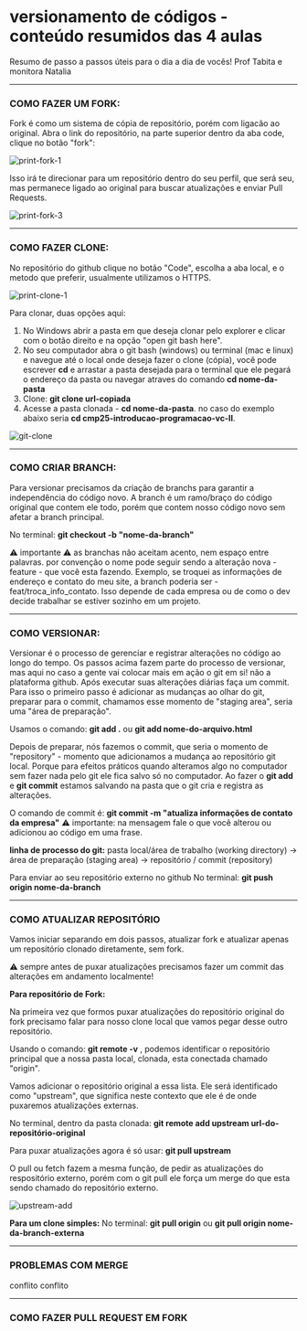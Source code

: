 # versionamento de códigos - conteúdo resumidos das 4 aulas

Resumo de passo a passos úteis para o dia a dia de vocês! 
Prof Tabita e monitora Natalia

---

### COMO FAZER UM FORK:

Fork é como um sistema de cópia de repositório, porém com ligacão ao original. 
Abra o link do repositório, na parte superior dentro da aba code, clique no botão "fork":

![print-fork-1](https://github.com/user-attachments/assets/8928adde-03ac-429d-b0c7-f2224f2ca69f)

Isso irá te direcionar para um repositório dentro do seu perfil, que será seu, mas permanece ligado ao original para buscar atualizações e enviar Pull Requests.

![print-fork-3](https://github.com/user-attachments/assets/c1e5aa3a-9f16-4df3-8c9b-d7470f7f9613)

---

### COMO FAZER CLONE:

No repositório do github clique no botão "Code", escolha a aba local, e o metodo que preferir, usualmente utilizamos o HTTPS. 

![print-clone-1](https://github.com/user-attachments/assets/27efefa9-1d35-4e2e-a304-984a5c2d7338)

Para clonar, duas opções aqui: 
1. No Windows abrir a pasta em que deseja clonar pelo explorer e clicar com o botão direito e na opção "open git bash here".
2. No seu computador abra o git bash (windows) ou terminal (mac e linux) e navegue até o local onde deseja fazer o clone (cópia), você pode escrever **cd** e arrastar a pasta desejada para o terminal que ele pegará o endereço da pasta ou navegar atraves do comando **cd nome-da-pasta**
3. Clone: **git clone url-copiada**
4. Acesse a pasta clonada - **cd nome-da-pasta**. no caso do exemplo abaixo seria **cd cmp25-introducao-programacao-vc-II**.

![git-clone](https://github.com/user-attachments/assets/7c9783d9-2e6d-4b62-b2f6-851e35994be3)

---

### COMO CRIAR BRANCH:

Para versionar precisamos da criação de branchs para garantir a independência do código novo. 
A branch é um ramo/braço do código original que contem ele todo, porém que contem nosso código novo sem afetar a branch principal. 

No terminal: **git checkout -b "nome-da-branch"**

⚠️ importante ⚠️ as branchas não aceitam acento, nem espaço entre palavras. por convenção o nome pode seguir sendo a alteração nova - feature - que você esta fazendo. 
Exemplo, se troquei as informações de endereço e contato do meu site, a branch poderia ser - feat/troca_info_contato.
Isso depende de cada empresa ou de como o dev decide trabalhar se estiver sozinho em um projeto.

---

### COMO VERSIONAR:

Versionar é o processo de gerenciar e registrar alterações no código ao longo do tempo. Os passos acima fazem parte do processo de versionar, mas aqui no caso a gente vai colocar mais em ação o git em si! não a plataforma github.
Após executar suas alterações diárias faça um commit. Para isso o primeiro passo é adicionar as mudanças ao olhar do git, preparar para o commit, chamamos esse momento de "staging area", seria uma "área de preparação".

Usamos o comando: **git add .** ou **git add nome-do-arquivo.html**

Depois de preparar, nós fazemos o commit, que seria o momento de "repository" - momento que adicionamos a mudança ao repositório git local. Porque para efeitos práticos quando alteramos algo no computador sem fazer nada pelo git ele fica salvo só no computador. Ao fazer o **git add** e **git commit** estamos salvando na pasta que o git cria e registra as alterações. 

O comando de commit é: **git commit -m "atualiza informações de contato da empresa"** ⚠️ importante: na mensagem fale o que você alterou ou adicionou ao código em uma frase.

**linha de processo do git:**
pasta local/área de trabalho (working directory) -> área de preparação (staging area) -> repositório / commit (repository) 

Para enviar ao seu repositório externo no github
No terminal: **git push origin nome-da-branch**

---

### COMO ATUALIZAR REPOSITÓRIO

Vamos iniciar separando em dois passos, atualizar fork e atualizar apenas um repositório clonado diretamente, sem fork.

⚠️ sempre antes de puxar atualizações precisamos fazer um commit das alterações em andamento localmente! 

**Para repositório de Fork:**

Na primeira vez que formos puxar atualizações do repositório original do fork precisamo falar para nosso clone local que vamos pegar desse outro repositório. 

Usando o comando: **git remote -v** , podemos identificar o repositório principal que a nossa pasta local, clonada, esta conectada chamado "origin". 

Vamos adicionar o repositório original a essa lista. Ele será identificado como "upstream", que significa neste contexto que ele é de onde puxaremos atualizações externas. 

No terminal, dentro da pasta clonada: **git remote add upstream url-do-repositório-original**

Para puxar atualizações agora é só usar: **git pull upstream**

O pull ou fetch fazem a mesma função, de pedir as atualizações do respositório externo, porém com o git pull ele força um merge do que esta sendo chamado do repositório externo.

![upstream-add](https://github.com/user-attachments/assets/650b9459-19b8-4250-802e-d294bc64ef6e)

**Para um clone simples:**
No terminal: **git pull origin** ou **git pull origin nome-da-branch-externa**

---

### PROBLEMAS COM MERGE

conflito conflito

---

### COMO FAZER PULL REQUEST EM FORK


